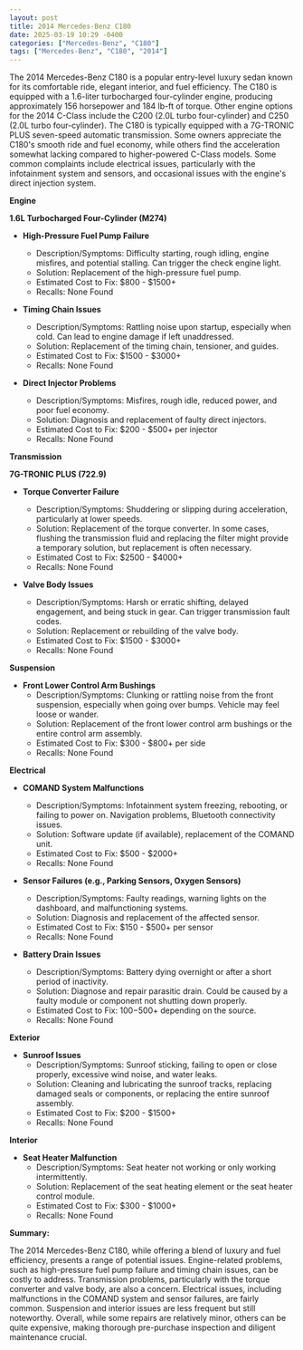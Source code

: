 ```yaml
---
layout: post
title: 2014 Mercedes-Benz C180
date: 2025-03-19 10:29 -0400
categories: ["Mercedes-Benz", "C180"]
tags: ["Mercedes-Benz", "C180", "2014"]
---
```

The 2014 Mercedes-Benz C180 is a popular entry-level luxury sedan known for its comfortable ride, elegant interior, and fuel efficiency. The C180 is equipped with a 1.6-liter turbocharged four-cylinder engine, producing approximately 156 horsepower and 184 lb-ft of torque. Other engine options for the 2014 C-Class include the C200 (2.0L turbo four-cylinder) and C250 (2.0L turbo four-cylinder). The C180 is typically equipped with a 7G-TRONIC PLUS seven-speed automatic transmission. Some owners appreciate the C180's smooth ride and fuel economy, while others find the acceleration somewhat lacking compared to higher-powered C-Class models. Some common complaints include electrical issues, particularly with the infotainment system and sensors, and occasional issues with the engine's direct injection system.

**Engine**

**1.6L Turbocharged Four-Cylinder (M274)**

*   **High-Pressure Fuel Pump Failure**
    *   Description/Symptoms: Difficulty starting, rough idling, engine misfires, and potential stalling. Can trigger the check engine light.
    *   Solution: Replacement of the high-pressure fuel pump.
    *   Estimated Cost to Fix: $800 - $1500+
    *   Recalls: None Found

*   **Timing Chain Issues**
    *   Description/Symptoms: Rattling noise upon startup, especially when cold. Can lead to engine damage if left unaddressed.
    *   Solution: Replacement of the timing chain, tensioner, and guides.
    *   Estimated Cost to Fix: $1500 - $3000+
    *   Recalls: None Found

*   **Direct Injector Problems**
    *   Description/Symptoms: Misfires, rough idle, reduced power, and poor fuel economy.
    *   Solution: Diagnosis and replacement of faulty direct injectors.
    *   Estimated Cost to Fix: $200 - $500+ per injector
    *   Recalls: None Found

**Transmission**

**7G-TRONIC PLUS (722.9)**

*   **Torque Converter Failure**
    *   Description/Symptoms: Shuddering or slipping during acceleration, particularly at lower speeds.
    *   Solution: Replacement of the torque converter. In some cases, flushing the transmission fluid and replacing the filter might provide a temporary solution, but replacement is often necessary.
    *   Estimated Cost to Fix: $2500 - $4000+
    *   Recalls: None Found

*   **Valve Body Issues**
    *   Description/Symptoms: Harsh or erratic shifting, delayed engagement, and being stuck in gear. Can trigger transmission fault codes.
    *   Solution: Replacement or rebuilding of the valve body.
    *   Estimated Cost to Fix: $1500 - $3000+
    *   Recalls: None Found

**Suspension**

*   **Front Lower Control Arm Bushings**
    *   Description/Symptoms: Clunking or rattling noise from the front suspension, especially when going over bumps. Vehicle may feel loose or wander.
    *   Solution: Replacement of the front lower control arm bushings or the entire control arm assembly.
    *   Estimated Cost to Fix: $300 - $800+ per side
    *   Recalls: None Found

**Electrical**

*   **COMAND System Malfunctions**
    *   Description/Symptoms: Infotainment system freezing, rebooting, or failing to power on. Navigation problems, Bluetooth connectivity issues.
    *   Solution: Software update (if available), replacement of the COMAND unit.
    *   Estimated Cost to Fix: $500 - $2000+
    *   Recalls: None Found

*   **Sensor Failures (e.g., Parking Sensors, Oxygen Sensors)**
    *   Description/Symptoms: Faulty readings, warning lights on the dashboard, and malfunctioning systems.
    *   Solution: Diagnosis and replacement of the affected sensor.
    *   Estimated Cost to Fix: $150 - $500+ per sensor
    *   Recalls: None Found

*   **Battery Drain Issues**
    *   Description/Symptoms: Battery dying overnight or after a short period of inactivity.
    *   Solution: Diagnose and repair parasitic drain. Could be caused by a faulty module or component not shutting down properly.
    *   Estimated Cost to Fix: $100-$500+ depending on the source.
    *   Recalls: None Found

**Exterior**

*   **Sunroof Issues**
    *   Description/Symptoms: Sunroof sticking, failing to open or close properly, excessive wind noise, and water leaks.
    *   Solution: Cleaning and lubricating the sunroof tracks, replacing damaged seals or components, or replacing the entire sunroof assembly.
    *   Estimated Cost to Fix: $200 - $1500+
    *   Recalls: None Found

**Interior**

*   **Seat Heater Malfunction**
    *   Description/Symptoms: Seat heater not working or only working intermittently.
    *   Solution: Replacement of the seat heating element or the seat heater control module.
    *   Estimated Cost to Fix: $300 - $1000+
    *   Recalls: None Found

**Summary:**

The 2014 Mercedes-Benz C180, while offering a blend of luxury and fuel efficiency, presents a range of potential issues. Engine-related problems, such as high-pressure fuel pump failure and timing chain issues, can be costly to address. Transmission problems, particularly with the torque converter and valve body, are also a concern. Electrical issues, including malfunctions in the COMAND system and sensor failures, are fairly common. Suspension and interior issues are less frequent but still noteworthy. Overall, while some repairs are relatively minor, others can be quite expensive, making thorough pre-purchase inspection and diligent maintenance crucial.

